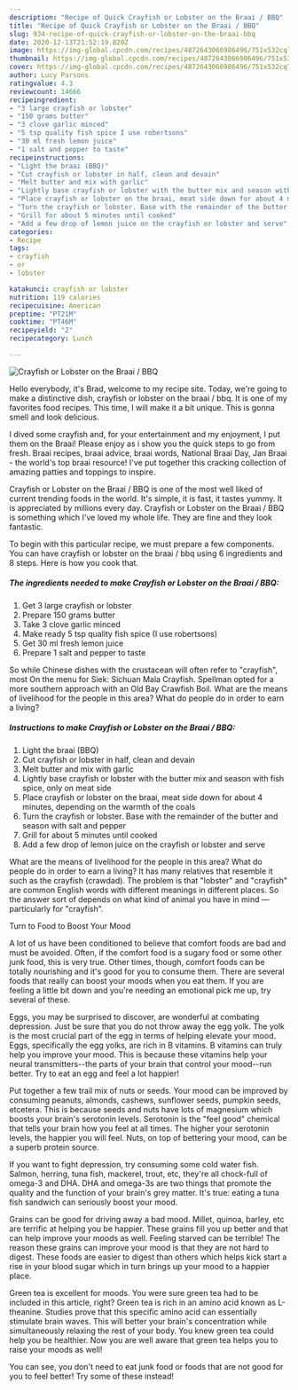 ```yaml
---
description: "Recipe of Quick Crayfish or Lobster on the Braai / BBQ"
title: "Recipe of Quick Crayfish or Lobster on the Braai / BBQ"
slug: 934-recipe-of-quick-crayfish-or-lobster-on-the-braai-bbq
date: 2020-12-13T21:52:19.820Z
image: https://img-global.cpcdn.com/recipes/4872643066986496/751x532cq70/crayfish-or-lobster-on-the-braai-bbq-recipe-main-photo.jpg
thumbnail: https://img-global.cpcdn.com/recipes/4872643066986496/751x532cq70/crayfish-or-lobster-on-the-braai-bbq-recipe-main-photo.jpg
cover: https://img-global.cpcdn.com/recipes/4872643066986496/751x532cq70/crayfish-or-lobster-on-the-braai-bbq-recipe-main-photo.jpg
author: Lucy Parsons
ratingvalue: 4.3
reviewcount: 14666
recipeingredient:
- "3 large crayfish or lobster"
- "150 grams butter"
- "3 clove garlic minced"
- "5 tsp quality fish spice I use robertsons"
- "30 ml fresh lemon juice"
- "1 salt and pepper to taste"
recipeinstructions:
- "Light the braai (BBQ)"
- "Cut crayfish or lobster in half, clean and devain"
- "Melt butter and mix with garlic"
- "Lightly base crayfish or lobster with the butter mix and season with fish spice, only on meat side"
- "Place crayfish or lobster on the braai, meat side down for about 4 minutes, depending on the warmth of the coals"
- "Turn the crayfish or lobster. Base with the remainder of the butter and season with salt and pepper"
- "Grill for about 5 minutes until cooked"
- "Add a few drop of lemon juice on the crayfish or lobster and serve"
categories:
- Recipe
tags:
- crayfish
- or
- lobster

katakunci: crayfish or lobster 
nutrition: 119 calories
recipecuisine: American
preptime: "PT21M"
cooktime: "PT46M"
recipeyield: "2"
recipecategory: Lunch

---
```



![Crayfish or Lobster on the Braai / BBQ](https://img-global.cpcdn.com/recipes/4872643066986496/751x532cq70/crayfish-or-lobster-on-the-braai-bbq-recipe-main-photo.jpg)

Hello everybody, it's Brad, welcome to my recipe site. Today, we're going to make a distinctive dish, crayfish or lobster on the braai / bbq. It is one of my favorites food recipes. This time, I will make it a bit unique. This is gonna smell and look delicious.

I dived some crayfish and, for your entertainment and my enjoyment, I put them on the Braai! Please enjoy as i show you the quick steps to go from fresh. Braai recipes, braai advice, braai words, National Braai Day, Jan Braai - the world&#39;s top braai resource! I&#39;ve put together this cracking collection of amazing patties and toppings to inspire.

Crayfish or Lobster on the Braai / BBQ is one of the most well liked of current trending foods in the world. It's simple, it is fast, it tastes yummy. It is appreciated by millions every day. Crayfish or Lobster on the Braai / BBQ is something which I've loved my whole life. They are fine and they look fantastic.


To begin with this particular recipe, we must prepare a few components. You can have crayfish or lobster on the braai / bbq using 6 ingredients and 8 steps. Here is how you cook that.

<!--inarticleads1-->

##### The ingredients needed to make Crayfish or Lobster on the Braai / BBQ:

1. Get 3 large crayfish or lobster
1. Prepare 150 grams butter
1. Take 3 clove garlic minced
1. Make ready 5 tsp quality fish spice (I use robertsons)
1. Get 30 ml fresh lemon juice
1. Prepare 1 salt and pepper to taste


So while Chinese dishes with the crustacean will often refer to &#34;crayfish&#34;, most On the menu for Siek: Sichuan Mala Crayfish. Spellman opted for a more southern approach with an Old Bay Crawfish Boil. What are the means of livelihood for the people in this area? What do people do in order to earn a living? 

<!--inarticleads2-->

##### Instructions to make Crayfish or Lobster on the Braai / BBQ:

1. Light the braai (BBQ)
1. Cut crayfish or lobster in half, clean and devain
1. Melt butter and mix with garlic
1. Lightly base crayfish or lobster with the butter mix and season with fish spice, only on meat side
1. Place crayfish or lobster on the braai, meat side down for about 4 minutes, depending on the warmth of the coals
1. Turn the crayfish or lobster. Base with the remainder of the butter and season with salt and pepper
1. Grill for about 5 minutes until cooked
1. Add a few drop of lemon juice on the crayfish or lobster and serve


What are the means of livelihood for the people in this area? What do people do in order to earn a living? It has many relatives that resemble it such as the crayfish (crawdad). The problem is that &#34;lobster&#34; and &#34;crayfish&#34; are common English words with different meanings in different places. So the answer sort of depends on what kind of animal you have in mind — particularly for &#34;crayfish&#34;. 

Turn to Food to Boost Your Mood


A lot of us have been conditioned to believe that comfort foods are bad and must be avoided. Often, if the comfort food is a sugary food or some other junk food, this is very true. Other times, though, comfort foods can be totally nourishing and it's good for you to consume them. There are several foods that really can boost your moods when you eat them. If you are feeling a little bit down and you're needing an emotional pick me up, try several of these.

Eggs, you may be surprised to discover, are wonderful at combating depression. Just be sure that you do not throw away the egg yolk. The yolk is the most crucial part of the egg in terms of helping elevate your mood. Eggs, specifically the egg yolks, are rich in B vitamins. B vitamins can truly help you improve your mood. This is because these vitamins help your neural transmitters--the parts of your brain that control your mood--run better. Try to eat an egg and feel a lot happier!

Put together a few trail mix of nuts or seeds. Your mood can be improved by consuming peanuts, almonds, cashews, sunflower seeds, pumpkin seeds, etcetera. This is because seeds and nuts have lots of magnesium which boosts your brain's serotonin levels. Serotonin is the "feel good" chemical that tells your brain how you feel at all times. The higher your serotonin levels, the happier you will feel. Nuts, on top of bettering your mood, can be a superb protein source.

If you want to fight depression, try consuming some cold water fish. Salmon, herring, tuna fish, mackerel, trout, etc, they're all chock-full of omega-3 and DHA. DHA and omega-3s are two things that promote the quality and the function of your brain's grey matter. It's true: eating a tuna fish sandwich can seriously boost your mood. 

Grains can be good for driving away a bad mood. Millet, quinoa, barley, etc are terrific at helping you be happier. These grains fill you up better and that can help improve your moods as well. Feeling starved can be terrible! The reason these grains can improve your mood is that they are not hard to digest. These foods are easier to digest than others which helps kick start a rise in your blood sugar which in turn brings up your mood to a happier place.

Green tea is excellent for moods. You were sure green tea had to be included in this article, right? Green tea is rich in an amino acid known as L-theanine. Studies prove that this specific amino acid can essentially stimulate brain waves. This will better your brain's concentration while simultaneously relaxing the rest of your body. You knew green tea could help you be healthier. Now you are well aware that green tea helps you to raise your moods as well!

You can see, you don't need to eat junk food or foods that are not good for you to feel better! Try some of these instead!

